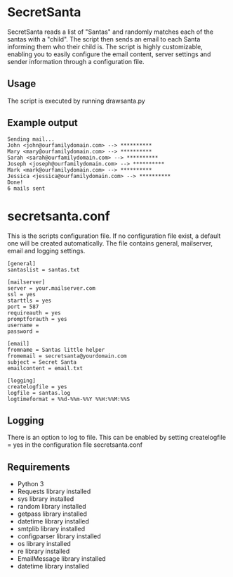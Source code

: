 # SecretSanta
SecretSanta reads a list of "Santas" and randomly matches each of the santas with a "child". The script then sends an email to each Santa informing them who their child is. The script is highly customizable, enabling you to easily configure the email content, server settings and sender information through a configuration file. 

## Usage
The script is executed by running drawsanta.py

## Example output
```
Sending mail...
John <john@ourfamilydomain.com> --> **********
Mary <mary@ourfamilydomain.com> --> **********
Sarah <sarah@ourfamilydomain.com> --> **********
Joseph <joseph@ourfamilydomain.com> --> **********
Mark <mark@ourfamilydomain.com> --> **********
Jessica <jessica@ourfamilydomain.com> --> **********
Done!
6 mails sent
```
# secretsanta.conf
This is the scripts configuration file. 
If no configuration file exist, a default one will be created automatically.
The file contains general, mailserver, email and logging settings. 

```
[general]
santaslist = santas.txt

[mailserver]
server = your.mailserver.com
ssl = yes
starttls = yes
port = 587
requireauth = yes
promptforauth = yes
username = 
password = 

[email]
fromname = Santas little helper
fromemail = secretsanta@yourdomain.com
subject = Secret Santa
emailcontent = email.txt

[logging]
createlogfile = yes
logfile = santas.log
logtimeformat = %%d-%%m-%%Y %%H:%%M:%%S
```

## Logging
There is an option to log to file. 
This can be enabled by setting createlogfile = yes in the configuration file secretsanta.conf



## Requirements
- Python 3 
- Requests library installed 
- sys library installed 
- random library installed
- getpass library installed
- datetime library installed
- smtplib library installed
- configparser library installed
- os library installed
- re library installed
- EmailMessage library installed
- datetime library installed
